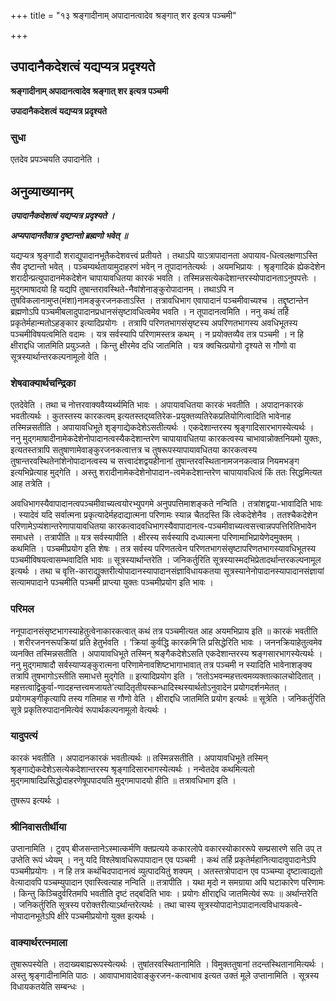 +++
title = "१३ श्रङ्गादीनाम् अपादानत्वादेव श्रङ्गात् शर इत्यत्र पञ्चमी"

+++


## उपादानैकदेशत्वं यद्यप्यत्र प्रदृश्यते

**श्रङ्गादीनाम् अपादानत्वादेव श्रङ्गात् शर इत्यत्र पञ्चमी**

**उपादानैकदेशत्वं यद्यप्यत्र प्रदृश्यते**

### **सुधा**

एतदेव प्रपञ्चयति उपादानेति ।

## **अनुव्याख्यानम्**

***उपादानैकदेशत्वं यद्यप्यत्र प्रदृश्यते ।***

***अप्यपादानतैवात्र दृष्टान्तो ब्रह्मणो भवेत् ॥***

यद्यप्यत्र श्रृङ्गादौ शराद्युपादानभूतैकदेशवत्त्वं प्रतीयते । तथाऽपि याऽत्रापादानता अपायाव-धित्वलक्षणाऽस्ति सैव दृष्टान्तो भवेत् । पञ्चम्यर्थतायामुदाहरणं भवेन् न तूपादानतेत्यर्थः । अयमभिप्रायः । श्रृङ्गादिकं ह्येकदेशेन शरादीन्प्रत्युपादानमेकदेशेन चापायावधितया कारकं भवति । तस्मिन्नसत्येकदेशान्तरस्योपादानताऽनुपपत्तेः । मुद्गमाषादयो हि यद्यपि तुषान्तरावस्थिते-नैवांशेनाङ्कुरोपादानम् । तथाऽपि न तुषविकलानामुप्त(मंशा)नामङ्कुरजनकताऽस्ति । तत्रावधिभाग एवापादानं पञ्चमीवाच्यश्च । तद्दृष्टान्तेन ब्रह्मणोऽपि पञ्चमीबलादुपादानप्रधानसंसृष्टावधित्वमेव भवति । न तूपादानत्वमिति । ननु कथं तर्हि प्रकृतेर्महान्मतोऽहङ्कार इत्यादिप्रयोगः । तत्रापि परिणतभागसंसृष्टस्य अपरिणतभागस्य अवधिभूतस्य पञ्चमीविषयत्वमिति वदामः । यत्र सर्वस्यापि परिणामस्तत्र कथम् । न प्रयोक्तव्यैव तत्र पञ्चमी । न हि क्षीराद्दधि जातमिति प्रयुञ्जते । किन्तु क्षीरमेव दधि जातमिति । यत्र क्वचित्प्रयोगो दृश्यते स गौणो वा सूत्रस्यार्थान्तरकल्पनामूलो वेति ।

### **शेषवाक्यार्थचन्द्रिका**

एतदेवेति । तथा च नोत्तरवाक्यवैय्यर्थ्यमिति भावः । अपायावधितया कारकं भवतीति । अपादानकारकं भवतीत्यर्थः । कुतस्तस्य कारकत्वम् इत्यतस्तद्य्वतिरेक-प्रयुक्तव्यतिरेकप्रतियोगित्वादिति भावेनाह तस्मिन्नसतीति । अपायावधिभूते शृङ्गाद्येकदेशेऽसतीत्यर्थः । एकदेशान्तरस्य श्रृङ्गादिसारभागस्येत्यर्थः । ननु मुद्गमाषादीनामेकदेशेनोपादानत्वस्यैकदेशान्तरेण चापायावधितया कारकत्वस्य चाभावान्नोक्तनियमो युक्तः, इत्यतस्तत्रापि सतुषाणामेवाङ्कुरजनकत्वात्तत्र च तुषरूपस्यापायावधितया कारकत्वस्य तुषान्तरवस्थितेनांशेनोपादानत्वस्य च सत्त्वादंशद्वयहीनानां तुषान्तरवस्थितानामजनकत्वान्न नियमभङ्ग इत्यभिप्रेत्याह मुद्गेति । अस्तु शरादीनामेकदेशेनोपादान-त्वमेकदेशान्तरेण चापायावधित्वं किं ततः सिद्धमित्यत आह तत्रेति ।

अवधिभागस्यैवापादानत्वपञ्चमीवाच्यत्वयोरभ्युपगमे अनुपपत्तिमाशङ्कते नन्विति । तत्रांशद्वया-भावादिति भावः । स्यादेवं यदि सर्वात्मना प्रकृत्यादेर्महदाद्यात्मना परिणामः स्यान्न चैतदस्ति किं त्वेकदेशेनैव । ततश्चैकदेशेन परिणामेऽप्यंशान्तरेणापायावधितया कारकत्वादवधिभागस्यैवापादानत्व-पञ्चमीवाच्यत्वसत्त्वान्नपपत्तिरितिभावेन समाधत्ते । तत्रापीति ॥ यत्र सर्वस्यापीति । क्षीरस्य सर्वस्यापि दध्यात्मना परिणामाभिप्रायेणेदमुक्तम् । कथमिति । पञ्चमीप्रयोग इति शेषः । तत्र सर्वस्य परिणतत्वेन परिणतभागसंसृष्टापरिणतभागस्यावधिभूतस्य पञ्चमीविषयत्वासम्भवादिति भावः ॥ सूत्रस्यार्थान्तरेति । जनिकर्तुरिति सूत्रस्यास्मदभिप्रेतादर्थान्तरकल्पनामूल इत्यर्थः । तथा च वृत्ति-काराद्युक्तरीत्योपादानस्यापादानसंज्ञाविधायकतया सूत्रस्यानेनोपादानस्यापादानसंज्ञायां सत्यामपादाने पञ्चमीति पञ्चमी प्राप्त्या युक्तः पञ्चमीप्रयोग इति भावः ।

### **परिमल**

ननूपादानसंसृष्टभागस्याहेतुत्वेनाकारकत्वात् कथं तत्र पञ्चमीत्यत आह अयमभिप्राय इति ॥ कारकं भवतीति । शरीरजननरूपक्रियां प्रति हेतुर्भवति । ‘क्रियां कुर्वद्धि कारकमि’ति प्रसिद्धेरिति भावः । जननक्रियाहेतुत्वमेव व्यनक्ति तस्मिन्नसतीति । अपायावधिभूते तस्मिन् श्रङ्गैकदेशेऽसति एकदेशान्तरस्य श्रङ्गसारभागस्येत्यर्थः । ननु मुद्गमाषादौ सर्वस्याप्यङ्कुरात्मना परिणामेनावशिष्टभागाभावात् तत्र पञ्चमी न स्यादिति भावेनाशङ्क्य तत्रापि तुषभागोऽस्तीति समाधत्ते मुद्गेति ॥ इत्यादिप्रयोग इति । ‘ततोऽभवन्महत्तत्वमव्यक्तात्कालचोदितात् । महत्तत्वाद्विकुर्वा-णादहन्तत्त्वमजायते’त्यादितृतीयस्कन्धादिस्थस्यार्थतोऽनुवादेन प्रयोगदर्शनमेतत् । प्रयोगमङ्गीकृत्यापि तस्य गतिमाह स गौणो वेति । क्षीराद्दधि जातमिति प्रयोग इत्यर्थः ॥ सूत्रेति । जनिकर्तुरिति सूत्रे प्रकृतिरुपादानमित्येवं रूपार्थकल्पनामूलो वेत्यर्थः ।

### **यादुपत्यं**

कारकं भवतीति । अपादानकारकं भवतीत्यर्थः ॥ तस्मिन्नसतीति । अपायावधिभूते तस्मिन् श्रृङ्गाद्येकदेशेऽसत्येकदेशान्तरस्य श्रृङ्गादिसारभागस्येत्यर्थः । नन्वेतदेव कथमित्यतो मुद्गमाषादिप्रसिद्धोदाहरणेषूपपादयति मुद्गमापादयो हीति ॥ तत्रावधिभाग इति ।

तुषरूप इत्यर्थः ।

### **श्रीनिवासतीर्थीया**

उप्तानामिति । टुवप् बीजसन्तानेऽस्मात्कर्मणि क्तप्रत्यये ककारलोपे वकारस्योकाररूपे सम्प्रसारणे सति उप् त उप्तेति रूपं ध्येयम् । ननु यदि विश्लेषावधिरूपापादान एव पञ्चमी । कथं तर्हि प्रकृतेर्महानित्यादावुपादानेऽपि पञ्चमीप्रयोगः । न हि तत्र कथंचिदपादानत्वं व्युत्पादयितुं शक्यम् । अतस्तत्रोपादान एव पञ्चम्या दृष्टात्वाद्यतो वेत्यादावपि पञ्चम्युपादान एवास्त्वित्याह नन्विति ॥ तत्रापीति । यथा मृदो न समग्राया अपि घटाकारेण परिणामः । किन्तु किञ्चिदुर्वरितमपि भवतीति दृष्टं तद्बदिति भावः । प्रयोगः क्षीराद्दधि जातमित्येवं रूपः ॥ अर्थान्तरेति । जनिकर्तुरिति सूत्रस्य परोक्तरीत्याऽर्थान्तरेत्यर्थः । तथा चास्य सूत्रस्योपादानेऽपादानत्वविधायकत्वे-नोपादानभूतेऽपि क्षीरे पञ्चमीप्रयोगो युक्त इत्यर्थः ।

### **वाक्यार्थरत्नमाला**

तुषारूपस्येति । तदाख्यबाह्यरूपस्येत्यर्थः । तुषांतरवस्थितानामिति । विमुक्ततुषानां तदन्तस्थितानामित्यर्थः । अस्तु श्रृङ्गादीनामिति पाठः । आवापाभावादेवाङ्कुरजन-कत्वाभाव इत्यत उक्तं मूले उप्तानामिति । सूत्रस्य विधायकतयेति सम्बन्धः ।

